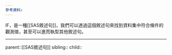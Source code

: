 ```yaml
---
參考資料:
---
```

IF，是一種[[SAS敘述句]]，我們可以透過這個敘述句來找到資料集中符合條件的觀測值，甚至可以進而執型其他敘述句。
- - -
parent::[[SAS敘述句]]
sibling::
child::